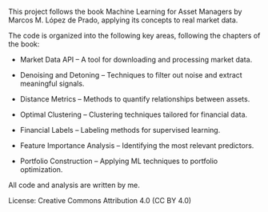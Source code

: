 This project follows the book Machine Learning for Asset Managers by Marcos M. López de Prado, applying its concepts to real market data.

The code is organized into the following key areas, following the chapters of the book:

* Market Data API – A tool for downloading and processing market data.

* Denoising and Detoning – Techniques to filter out noise and extract meaningful signals.

* Distance Metrics – Methods to quantify relationships between assets.

* Optimal Clustering – Clustering techniques tailored for financial data.

* Financial Labels – Labeling methods for supervised learning.

* Feature Importance Analysis – Identifying the most relevant predictors.

* Portfolio Construction – Applying ML techniques to portfolio optimization.

All code and analysis are written by me.

License: Creative Commons Attribution 4.0 (CC BY 4.0)
